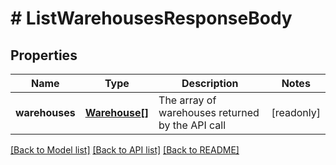 # # ListWarehousesResponseBody

## Properties

Name | Type | Description | Notes
------------ | ------------- | ------------- | -------------
**warehouses** | [**Warehouse[]**](Warehouse.md) | The array of warehouses returned by the API call | [readonly]

[[Back to Model list]](../../README.md#models) [[Back to API list]](../../README.md#endpoints) [[Back to README]](../../README.md)
